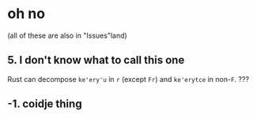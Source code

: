 # oh no

(all of these are also in "Issues"land)

## 5. I don't know what to call this one

Rust can decompose `ke'ery'u` in `r` (except `Fr`) and `ke'erytce` in non-`F`. ???

## -1. coidje thing